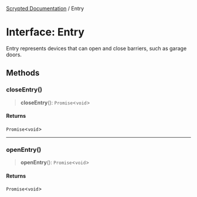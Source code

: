 [Scrypted Documentation](../globals.md) / Entry

# Interface: Entry

Entry represents devices that can open and close barriers, such as garage doors.

## Methods

### closeEntry()

> **closeEntry**(): `Promise`\<`void`\>

#### Returns

`Promise`\<`void`\>

***

### openEntry()

> **openEntry**(): `Promise`\<`void`\>

#### Returns

`Promise`\<`void`\>
